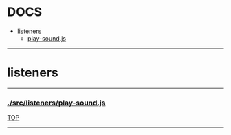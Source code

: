 <!-- BEGIN TITLE -->

# DOCS

<!-- END TITLE -->

<!-- BEGIN TOC -->

- [listeners](#listeners)
  - [play-sound.js](#srclistenersplay-soundjs)

<!-- END TOC -->

<!-- BEGIN DOCS -->

---

# listeners

---

### [./src/listeners/play-sound.js](./src/listeners/play-sound.js?study)

[TOP](#DOCS)

---

<!-- END DOCS -->
